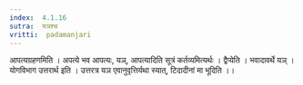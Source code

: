 ```yaml
---
index:  4.1.16
sutra:  यञश्च
vritti:  padamanjari
---
```


आपत्यग्रहणमिति । अपत्ये भव आपत्यः, यञ्, आपत्यादिति सूत्रं कर्तव्यमित्यर्थः । द्वैप्येति । भवादावर्थे यञ् ।
योगविभाग उत्तरार्थ इति । उत्तरत्र यञ एवानुवृत्तिर्यथा स्यात्, टिदादीनां मा भूदिति ।।
